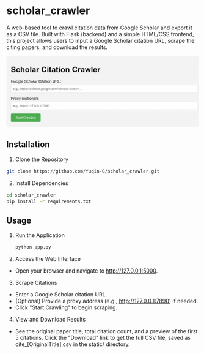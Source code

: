 # scholar_crawler
A web-based tool to crawl citation data from Google Scholar and export it as a CSV file. Built with Flask (backend) and a simple HTML/CSS frontend, this project allows users to input a Google Scholar citation URL, scrape the citing papers, and download the results.

![](image.png)


## Installation
1. Clone the Repository
```bash
git clone https://github.com/Yuqin-G/scholar_crawler.git
```
2. Install Dependencies
```bash
cd scholar_crawler
pip install -r requirements.txt
```

## Usage
1. Run the Application
   ```bash
   python app.py
2. Access the Web Interface
* Open your browser and navigate to http://127.0.0.1:5000.
3. Scrape Citations
* Enter a Google Scholar citation URL.
* (Optional) Provide a proxy address (e.g., http://127.0.0.1:7890) if needed.
* Click "Start Crawling" to begin scraping.
4. View and Download Results
* See the original paper title, total citation count, and a preview of the first 5 citations.
Click the "Download" link to get the full CSV file, saved as cite_[OriginalTitle].csv in the static/ directory.
